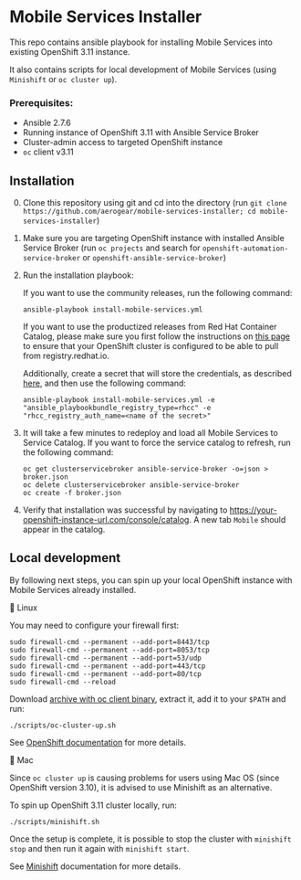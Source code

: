 # Mobile Services Installer

This repo contains ansible playbook for installing Mobile Services into existing OpenShift 3.11 instance. 

It also contains scripts for local development of Mobile Services (using `Minishift` or `oc cluster up`).

### Prerequisites:
* Ansible 2.7.6
* Running instance of OpenShift 3.11 with Ansible Service Broker
* Cluster-admin access to targeted OpenShift instance
* `oc` client v3.11

## Installation
0.  Clone this repository using git and cd into the directory (run `git clone https://github.com/aerogear/mobile-services-installer; cd mobile-services-installer`)

1. Make sure you are targeting OpenShift instance with installed Ansible Service Broker (run `oc projects` and search for `openshift-automation-service-broker` or `openshift-ansible-service-broker`)
2. Run the installation playbook:
    
    If you want to use the community releases, run the following command:

    ```
    ansible-playbook install-mobile-services.yml
    ```

    If you want to use the productized releases from Red Hat Container Catalog, please make sure you first follow the instructions on [this page](https://docs.openshift.com/container-platform/3.11/install_config/configuring_red_hat_registry.html) to ensure that your OpenShift cluster is configured to be able to pull from registry.redhat.io.
    
    Additionally, create a secret that will store the credentials, as described [here](https://docs.openshift.com/container-platform/3.11/install_config/oab_broker_configuration.html#oab-config-registry-storing-creds), and then use the following command:

    ```
    ansible-playbook install-mobile-services.yml -e "ansible_playbookbundle_registry_type=rhcc" -e "rhcc_registry_auth_name=<name of the secret>"
    ```

3. It will take a few minutes to redeploy and load all Mobile Services to Service Catalog. If you want to force the service catalog to refresh, run the following command:

    ```
    oc get clusterservicebroker ansible-service-broker -o=json > broker.json
    oc delete clusterservicebroker ansible-service-broker
    oc create -f broker.json
    ```

4. Verify that installation was successful by navigating to https://your-openshift-instance-url.com/console/catalog. A new tab `Mobile` should appear in the catalog.

## Local development

By following next steps, you can spin up your local OpenShift instance with Mobile Services already installed.

:penguin: Linux

You may need to configure your firewall first:

```
sudo firewall-cmd --permanent --add-port=8443/tcp
sudo firewall-cmd --permanent --add-port=8053/tcp
sudo firewall-cmd --permanent --add-port=53/udp
sudo firewall-cmd --permanent --add-port=443/tcp
sudo firewall-cmd --permanent --add-port=80/tcp
sudo firewall-cmd --reload
```

Download [archive with oc client binary](https://github.com/openshift/origin/releases/tag/v3.11.0), extract it, add it to your `$PATH` and run:

```
./scripts/oc-cluster-up.sh
```

See [OpenShift documentation](https://github.com/openshift/origin/blob/master/docs/cluster_up_down.md) for more details.

:apple: Mac

Since `oc cluster up` is causing problems for users using Mac OS (since OpenShift version 3.10), it is advised to use Minishift as an alternative.

To spin up OpenShift 3.11 cluster locally, run:

```
./scripts/minishift.sh
```

Once the setup is complete, it is possible to stop the cluster with `minishift stop` and then run it again with `minishift start`.

See [Minishift](https://docs.okd.io/latest/minishift/getting-started/index.html) documentation for more details.
